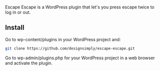 Escape Escape is a WordPress plugin that let's you press escape twice to log in or out.

## Install

Go to wp-content/plugins in your WordPress project and: 

```bash
git clone https://github.com/designsimply/escape-escape.git
```

Go to wp-admin/plugins.php for your WordPress project in a web browser and activate the plugin.
